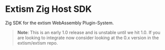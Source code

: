 # Extism Zig Host SDK

Zig SDK for the extism WebAssembly Plugin-System.

> **Note**: This is an early 1.0 release and is unstable until we hit 1.0. If you are looking to integrate now consider looking at the 0.x version in the extism/extism repo.

